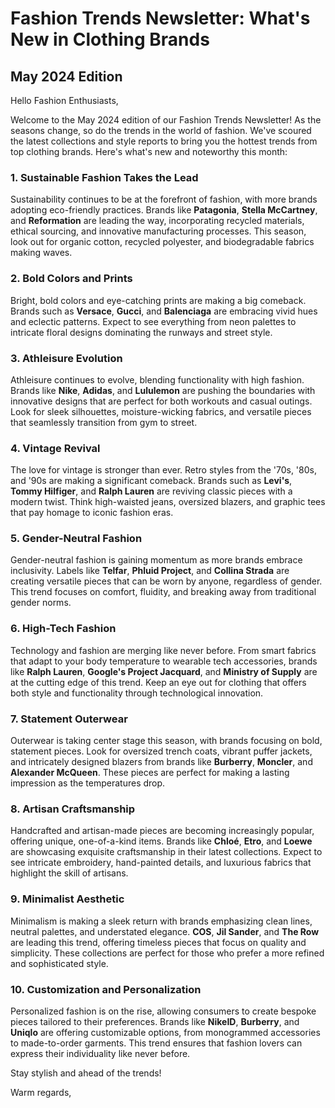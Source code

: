 # Fashion Trends Newsletter: What's New in Clothing Brands

## May 2024 Edition

Hello Fashion Enthusiasts,

Welcome to the May 2024 edition of our Fashion Trends Newsletter! As the seasons change, so do the trends in the world of fashion. We've scoured the latest collections and style reports to bring you the hottest trends from top clothing brands. Here's what's new and noteworthy this month:

### 1. Sustainable Fashion Takes the Lead

Sustainability continues to be at the forefront of fashion, with more brands adopting eco-friendly practices. Brands like **Patagonia**, **Stella McCartney**, and **Reformation** are leading the way, incorporating recycled materials, ethical sourcing, and innovative manufacturing processes. This season, look out for organic cotton, recycled polyester, and biodegradable fabrics making waves.

### 2. Bold Colors and Prints

Bright, bold colors and eye-catching prints are making a big comeback. Brands such as **Versace**, **Gucci**, and **Balenciaga** are embracing vivid hues and eclectic patterns. Expect to see everything from neon palettes to intricate floral designs dominating the runways and street style.

### 3. Athleisure Evolution

Athleisure continues to evolve, blending functionality with high fashion. Brands like **Nike**, **Adidas**, and **Lululemon** are pushing the boundaries with innovative designs that are perfect for both workouts and casual outings. Look for sleek silhouettes, moisture-wicking fabrics, and versatile pieces that seamlessly transition from gym to street.

### 4. Vintage Revival

The love for vintage is stronger than ever. Retro styles from the '70s, '80s, and '90s are making a significant comeback. Brands such as **Levi's**, **Tommy Hilfiger**, and **Ralph Lauren** are reviving classic pieces with a modern twist. Think high-waisted jeans, oversized blazers, and graphic tees that pay homage to iconic fashion eras.

### 5. Gender-Neutral Fashion

Gender-neutral fashion is gaining momentum as more brands embrace inclusivity. Labels like **Telfar**, **Phluid Project**, and **Collina Strada** are creating versatile pieces that can be worn by anyone, regardless of gender. This trend focuses on comfort, fluidity, and breaking away from traditional gender norms.

### 6. High-Tech Fashion

Technology and fashion are merging like never before. From smart fabrics that adapt to your body temperature to wearable tech accessories, brands like **Ralph Lauren**, **Google's Project Jacquard**, and **Ministry of Supply** are at the cutting edge of this trend. Keep an eye out for clothing that offers both style and functionality through technological innovation.

### 7. Statement Outerwear

Outerwear is taking center stage this season, with brands focusing on bold, statement pieces. Look for oversized trench coats, vibrant puffer jackets, and intricately designed blazers from brands like **Burberry**, **Moncler**, and **Alexander McQueen**. These pieces are perfect for making a lasting impression as the temperatures drop.

### 8. Artisan Craftsmanship

Handcrafted and artisan-made pieces are becoming increasingly popular, offering unique, one-of-a-kind items. Brands like **Chloé**, **Etro**, and **Loewe** are showcasing exquisite craftsmanship in their latest collections. Expect to see intricate embroidery, hand-painted details, and luxurious fabrics that highlight the skill of artisans.

### 9. Minimalist Aesthetic

Minimalism is making a sleek return with brands emphasizing clean lines, neutral palettes, and understated elegance. **COS**, **Jil Sander**, and **The Row** are leading this trend, offering timeless pieces that focus on quality and simplicity. These collections are perfect for those who prefer a more refined and sophisticated style.

### 10. Customization and Personalization

Personalized fashion is on the rise, allowing consumers to create bespoke pieces tailored to their preferences. Brands like **NikeID**, **Burberry**, and **Uniqlo** are offering customizable options, from monogrammed accessories to made-to-order garments. This trend ensures that fashion lovers can express their individuality like never before.

Stay stylish and ahead of the trends!

Warm regards,
